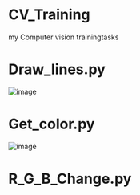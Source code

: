 # CV_Training
my Computer vision trainingtasks

# Draw_lines.py
![image](https://github.com/Osama-Abd-El-Mohsen/CV_Training/assets/62304741/93e7613d-83f1-44ab-84ae-1770a1206c7f)


# Get_color.py
![image](https://github.com/Osama-Abd-El-Mohsen/CV_Training/assets/62304741/f8d5ae26-e2e3-43bd-9a34-ddf106826a55)

# R_G_B_Change.py
